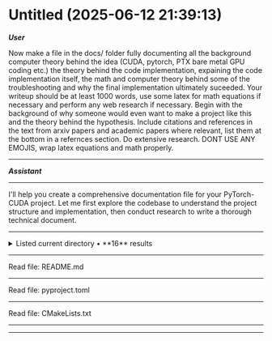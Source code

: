 <!-- Generated by SpecStory -->

# Untitled (2025-06-12 21:39:13)

_**User**_

Now make a file in the docs/ folder fully documenting all the background computer theory behind the idea (CUDA, pytorch, PTX bare metal GPU coding etc.) the theory behind the code implementation, expaining the code implementation itself, the math and computer theory behind some of the troubleshooting and why the final implementation ultimately suceeded. Your writeup should be at least 1000 words, use some latex for math equations if necessary and perform any web research if necessary. Begin with the background of why someone would even want to make a project like this and the theory behind the hypothesis. Include citations and references in the text from arxiv papers and academic papers where relevant, list them at the bottom in a refernces section. Do extensive research. DONT USE ANY EMOJIS, wrap latex equations and math properly.

---

_**Assistant**_



---

I'll help you create a comprehensive documentation file for your PyTorch-CUDA project. Let me first explore the codebase to understand the project structure and implementation, then conduct research to write a thorough technical document.

---

<details>
            <summary>Listed current directory • **16** results</summary>
        
| Name |
|-------|
| 📁 `docs` |
| 📄 `.gitignore` |
| 📁 `.git` |
| 📁 `src` |
| 📄 `setup.py` |
| 📁 `examples` |
| 📄 `CMakeLists.txt` |
| 📄 `pyproject.toml` |
| 📁 `include` |
| 📄 `build.sh` |
| 📄 `uv.lock` |
| 📁 `build` |
| 📁 `.venv` |
| 📄 `README.md` |
| 📁 `.specstory` |
| 📄 `.cursorindexingignore` |

</details>

---

Read file: README.md

---

Read file: pyproject.toml

---

Read file: CMakeLists.txt

---



---

